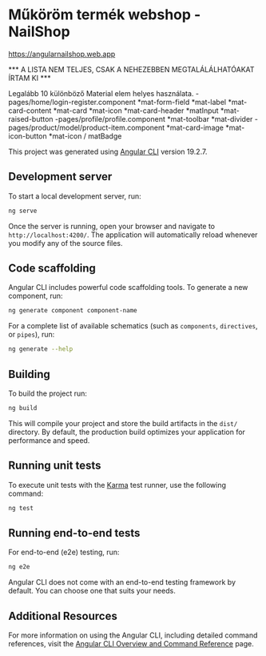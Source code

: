 # Műköröm termék webshop - NailShop

https://angularnailshop.web.app

*** A LISTA NEM TELJES, CSAK A NEHEZEBBEN MEGTALÁLÁLHATÓAKAT ÍRTAM KI ***

Legalább 10 különböző Material elem helyes használata.
	- pages/home/login-register.component
		*mat-form-field
		*mat-label
		*mat-card-content
		*mat-card
		*mat-icon
		*mat-card-header
		*matInput
		*mat-raised-button
	-pages/profile/profile.component
		*mat-toolbar
		*mat-divider
	-pages/product/model/product-item.component
		*mat-card-image
		*mat-icon-button
		*mat-icon / matBadge





This project was generated using [Angular CLI](https://github.com/angular/angular-cli) version 19.2.7.

## Development server

To start a local development server, run:

```bash
ng serve
```

Once the server is running, open your browser and navigate to `http://localhost:4200/`. The application will automatically reload whenever you modify any of the source files.

## Code scaffolding

Angular CLI includes powerful code scaffolding tools. To generate a new component, run:

```bash
ng generate component component-name
```

For a complete list of available schematics (such as `components`, `directives`, or `pipes`), run:

```bash
ng generate --help
```

## Building

To build the project run:

```bash
ng build
```

This will compile your project and store the build artifacts in the `dist/` directory. By default, the production build optimizes your application for performance and speed.

## Running unit tests

To execute unit tests with the [Karma](https://karma-runner.github.io) test runner, use the following command:

```bash
ng test
```

## Running end-to-end tests

For end-to-end (e2e) testing, run:

```bash
ng e2e
```

Angular CLI does not come with an end-to-end testing framework by default. You can choose one that suits your needs.

## Additional Resources

For more information on using the Angular CLI, including detailed command references, visit the [Angular CLI Overview and Command Reference](https://angular.dev/tools/cli) page.
